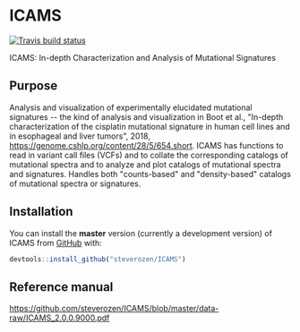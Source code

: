 
<!-- README.md is generated from README.Rmd. Please edit that file -->
ICAMS
=====

<!-- badges: start -->
[![Travis build status](https://travis-ci.org/steverozen/ICAMS.svg?branch=master)](https://travis-ci.org/steverozen/ICAMS)

<!-- badges: end -->
ICAMS: In-depth Characterization and Analysis of Mutational Signatures

Purpose
-------

Analysis and visualization of experimentally elucidated mutational signatures -- the kind of analysis and visualization in Boot et al., "In-depth characterization of the cisplatin mutational signature in human cell lines and in esophageal and liver tumors", 2018, <https://genome.cshlp.org/content/28/5/654.short>. ICAMS has functions to read in variant call files (VCFs) and to collate the corresponding catalogs of mutational spectra and to analyze and plot catalogs of mutational spectra and signatures. Handles both "counts-based" and "density-based" catalogs of mutational spectra or signatures.

Installation
------------

You can install the **master** version (currently a development version) of ICAMS from [GitHub](https://github.com/) with:

``` r
devtools::install_github("steverozen/ICAMS")
```

Reference manual
----------------

<https://github.com/steverozen/ICAMS/blob/master/data-raw/ICAMS_2.0.0.9000.pdf>
